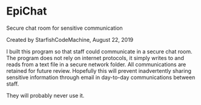 # EpiChat
Secure chat room for sensitive communication

Created by StarfishCodeMachine, August 22, 2019

I built this program so that staff could communicate in a secure chat room.
The program does not rely on internet protocols, it simply writes to and reads from a text file in a secure network folder.
All communications are retained for future review. 
Hopefully this will prevent inadvertently sharing sensitive information through email in day-to-day communications between staff.    

They will probably never use it.
